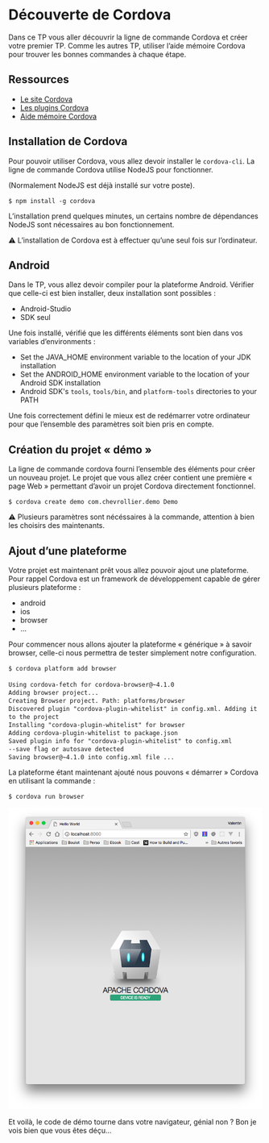# Découverte de Cordova

Dans ce TP vous aller découvrir la ligne de commande Cordova et créer votre premier TP. Comme les autres TP, utiliser l’aide mémoire Cordova pour trouver les bonnes commandes à chaque étape.

## Ressources

- [Le site Cordova](https://cordova.apache.org)
- [Les plugins Cordova](https://cordova.apache.org/plugins/)
- [Aide mémoire Cordova](https://github.com/c4software/cheatsheet/tree/master/cordova)

## Installation de Cordova

Pour pouvoir utiliser Cordova, vous allez devoir installer le ```cordova-cli```. La ligne de commande Cordova utilise NodeJS pour fonctionner.

(Normalement NodeJS est déjà installé sur votre poste).

```
$ npm install -g cordova
```

L’installation prend quelques minutes, un certains nombre de dépendances NodeJS sont nécessaires au bon fonctionnement.

⚠️ L’installation de Cordova est à effectuer qu’une seul fois sur l’ordinateur.

## Android

Dans le TP, vous allez devoir compiler pour la plateforme Android. Vérifier que celle-ci est bien installer, deux installation sont possibles :

- Android-Studio
- SDK seul

Une fois installé, vérifié que les différents éléments sont bien dans vos variables d’environments :

- Set the JAVA_HOME environment variable to the location of your JDK installation
- Set the ANDROID_HOME environment variable to the location of your Android SDK installation
- Android SDK's ```tools```, ```tools/bin```, and ```platform-tools``` directories to your PATH

Une fois correctement défini le mieux est de redémarrer votre ordinateur pour que l’ensemble des paramètres soit bien pris en compte.

## Création du projet « démo »

La ligne de commande cordova fourni l’ensemble des éléments pour créer un nouveau projet. Le projet que vous allez créer contient une première « page Web » permettant d’avoir un projet Cordova directement fonctionnel.

```
$ cordova create demo com.chevrollier.demo Demo
```

⚠️ Plusieurs paramètres sont nécéssaires à la commande, attention à bien les choisirs des maintenants.

## Ajout d’une plateforme

Votre projet est maintenant prêt vous allez pouvoir ajout une plateforme. Pour rappel Cordova est un framework de développement capable de gérer plusieurs plateforme :

- android
- ios
- browser
- …

Pour commencer nous allons ajouter la plateforme « générique » à savoir browser, celle-ci nous permettra de tester simplement notre configuration.

```shell
$ cordova platform add browser

Using cordova-fetch for cordova-browser@~4.1.0
Adding browser project...
Creating Browser project. Path: platforms/browser
Discovered plugin "cordova-plugin-whitelist" in config.xml. Adding it to the project
Installing "cordova-plugin-whitelist" for browser
Adding cordova-plugin-whitelist to package.json
Saved plugin info for "cordova-plugin-whitelist" to config.xml
--save flag or autosave detected
Saving browser@~4.1.0 into config.xml file ...
```

La plateforme étant maintenant ajouté nous pouvons « démarrer » Cordova en utilisant la commande :

```shell
$ cordova run browser
```

![Premier lancement](./ressources/run.png)

Et voilà, le code de démo tourne dans votre navigateur, génial non ? Bon je vois bien que vous êtes déçu…
 
